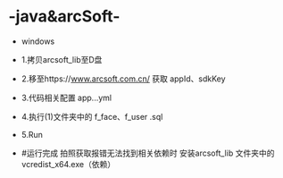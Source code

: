 # -java&arcSoft- 

- windows 

- 1.拷贝arcsoft_lib至D盘 
- 2.移至https://www.arcsoft.com.cn/ 获取 appId、sdkKey 
- 3.代码相关配置  app...yml  
- 4.执行(1)文件夹中的 f_face、f_user .sql 
- 5.Run

- #运行完成 拍照获取报错无法找到相关依赖时  安装arcsoft_lib 文件夹中的vcredist_x64.exe（依赖） 
